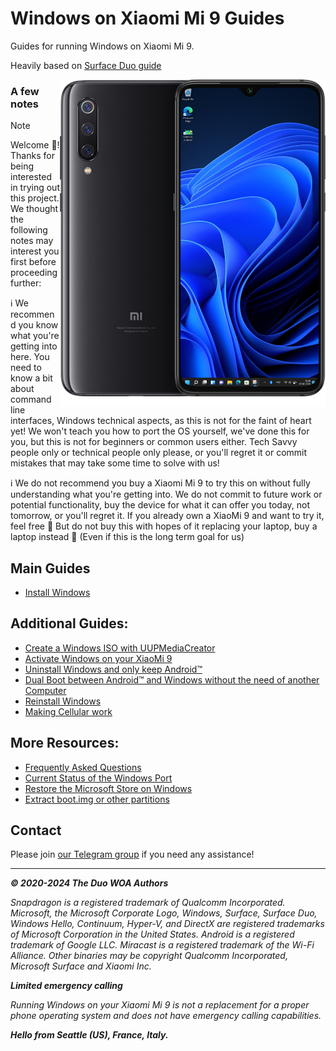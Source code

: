 # Windows on Xiaomi Mi 9 Guides

Guides for running Windows on Xiaomi Mi 9.

Heavily based on [Surface Duo guide](https://github.com/WOA-Project/SurfaceDuo-Guides)

<img align="right" src="https://github.com/woacepheus/src_cepheus_windows/blob/main/cepheus.png?raw=yes" width="425">

### A few notes

> [!NOTE]
> Welcome 🥰! Thanks for being interested in trying out this project. We thought the following notes may interest you first before proceeding further:
>
> ℹ️ We recommend you know what you're getting into here. You need to know a bit about command line interfaces, Windows technical aspects, as this is not for the faint of heart yet! We won't teach you how to port the OS yourself, we've done this for you, but this is not for beginners or common users either. Tech Savvy people only or technical people only please, or you'll regret it or commit mistakes that may take some time to solve with us!
>
> ℹ️ We do not recommend you buy a Xiaomi Mi 9 to try this on without fully understanding what you're getting into. We do not commit to future work or potential functionality, buy the device for what it can offer you today, not tomorrow, or you'll regret it. If you already own a XiaoMi 9 and want to try it, feel free 🙂 But do not buy this with hopes of it replacing your laptop, buy a laptop instead 🙂 (Even if this is the long term goal for us)

## Main Guides

- [Install Windows](/InstallWindows-en.md)

## Additional Guides:

- [Create a Windows ISO with UUPMediaCreator](/InstallWindows-en/ISO/GetWindows.md)
- [Activate Windows on your XiaoMi 9](https://support.microsoft.com/en-us/windows/activate-windows-c39005d4-95ee-b91e-b399-2820fda32227)
- [Uninstall Windows and only keep Android™](/InstallWindows-en/Uninstall.md)
- [Dual Boot between Android™ and Windows without the need of another Computer](/InstallWindows-en/DualBoot.md)
- [Reinstall Windows](/InstallWindows-en/ReinstallWindows.md)
- [Making Cellular work](/InstallWindows-en/Cellular.md)

## More Resources:

- [Frequently Asked Questions](/FAQ-en.md)
- [Current Status of the Windows Port](https://github.com/qaz6750/XiaoMi9-Drivers/blob/main/Status.md)
- [Restore the Microsoft Store on Windows](/RestoreMicrosoftStore-en.md)
- [Extract boot.img or other partitions](/Other-en/ExtractingPartitions.md)

## Contact

Please join [our Telegram group](https://t.me/woacepheus) if you need any assistance!

---

_**© 2020-2024 The Duo WOA Authors**_

_Snapdragon is a registered trademark of Qualcomm Incorporated. Microsoft, the Microsoft Corporate Logo, Windows, Surface, Surface Duo, Windows Hello, Continuum, Hyper-V, and DirectX are registered trademarks of Microsoft Corporation in the United States. Android is a registered trademark of Google LLC. Miracast is a registered trademark of the Wi-Fi Alliance. Other binaries may be copyright Qualcomm Incorporated, Microsoft Surface and Xiaomi Inc._

_**Limited emergency calling**_

_Running Windows on your Xiaomi Mi 9 is not a replacement for a proper phone operating system and does not have emergency calling capabilities._

_**Hello from Seattle (US), France, Italy.**_



















